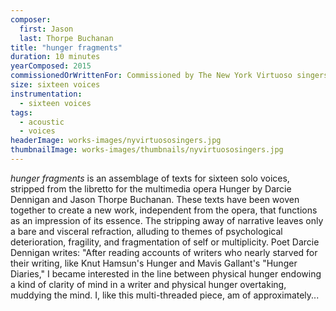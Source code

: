 ```yaml
---
composer:
  first: Jason
  last: Thorpe Buchanan
title: "hunger fragments"
duration: 10 minutes
yearComposed: 2015
commissionedOrWrittenFor: Commissioned by The New York Virtuoso singers
size: sixteen voices
instrumentation:
  - sixteen voices
tags:
  - acoustic
  - voices
headerImage: works-images/nyvirtuososingers.jpg
thumbnailImage: works-images/thumbnails/nyvirtuososingers.jpg
---
```


<em>hunger fragments</em> is an assemblage of texts for sixteen solo voices, stripped from the libretto for the multimedia opera Hunger by Darcie Dennigan and Jason Thorpe Buchanan. These texts have been woven together to create a new work, independent from the opera, that functions as an impression of its essence. The stripping away of narrative leaves only a bare and visceral refraction, alluding to themes of psychological deterioration, fragility, and fragmentation of self or multiplicity. Poet Darcie Dennigan writes: "After reading accounts of writers who nearly starved for their writing, like Knut Hamsun's Hunger and Mavis Gallant's "Hunger Diaries," I became interested in the line between physical hunger endowing a kind of clarity of mind in a writer and physical hunger overtaking, muddying the mind. I, like this multi-threaded piece, am of approximately...
